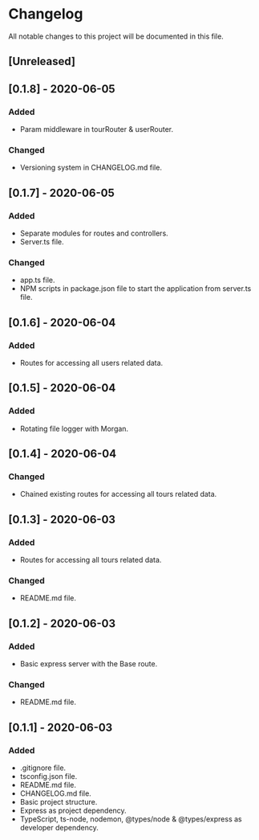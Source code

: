 # Changelog

All notable changes to this project will be documented in this file.

## [Unreleased]

## [0.1.8] - 2020-06-05

### Added

- Param middleware in tourRouter & userRouter.

### Changed

- Versioning system in CHANGELOG.md file.

## [0.1.7] - 2020-06-05

### Added

- Separate modules for routes and controllers.
- Server.ts file.

### Changed

- app.ts file.
- NPM scripts in package.json file to start the application from server.ts file.

## [0.1.6] - 2020-06-04

### Added

- Routes for accessing all users related data.

## [0.1.5] - 2020-06-04

### Added

- Rotating file logger with Morgan.

## [0.1.4] - 2020-06-04

### Changed

- Chained existing routes for accessing all tours related data.

## [0.1.3] - 2020-06-03

### Added

- Routes for accessing all tours related data.

### Changed

- README.md file.

## [0.1.2] - 2020-06-03

### Added

- Basic express server with the Base route.

### Changed

- README.md file.

## [0.1.1] - 2020-06-03

### Added

- .gitignore file.
- tsconfig.json file.
- README.md file.
- CHANGELOG.md file.
- Basic project structure.
- Express as project dependency.
- TypeScript, ts-node, nodemon, @types/node & @types/express as developer dependency.
